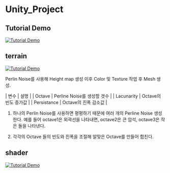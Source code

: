 # Unity_Project

## Tutorial Demo
[![Tutorial Demo](https://img.youtube.com/vi/1BVbqHLKkmM/maxresdefault.jpg)](https://youtu.be/1BVbqHLKkmM)



## terrain
[![Tutorial Demo](https://img.youtube.com/vi/foPcw3q9s14/sddefault.jpg)](https://youtu.be/foPcw3q9s14)

Perlin Noise를 사용해 Height map 생성 이후 Color 및 Texture 작업 후 Mesh 생성.

| 변수 | 설명 |
| Octave | Perline Noise를 생성할 갯수 |
| Lacunarity | Octave의 빈도 증가값 |
| Persistance | Octave의 진폭 감소값 |

1.	하나의 Perlin Noise를 사용하면 평평하기 때문에 여러 개의 Perline Noise 생성한다. 
예를 들어 octave1은 외곽선을 나타내면, octave2은 큰 암석, octave3은 작은 돌을 나타낸다.

2.	 각각의 Octave 들의 빈도와 진폭을 조절해 알맞은 Octave를 만들어 합친다.



## shader
[![Tutorial Demo](https://img.youtube.com/vi/3dsQ8QNqF7E/sddefault.jpg)](https://youtu.be/3dsQ8QNqF7E)
